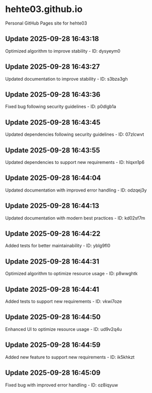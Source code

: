 # hehte03.github.io
Personal GitHub Pages site for hehte03

## Update 2025-09-28 16:43:18
Optimized algorithm to improve stability - ID: dysyeym0


## Update 2025-09-28 16:43:27
Updated documentation to improve stability - ID: s3bza3gh


## Update 2025-09-28 16:43:36
Fixed bug following security guidelines - ID: p0dlgb1a


## Update 2025-09-28 16:43:45
Updated dependencies following security guidelines - ID: 07zlcwvt


## Update 2025-09-28 16:43:55
Updated dependencies to support new requirements - ID: hlqxn1p6


## Update 2025-09-28 16:44:04
Updated documentation with improved error handling - ID: odzqej3y


## Update 2025-09-28 16:44:13
Updated documentation with modern best practices - ID: kd02sf7m


## Update 2025-09-28 16:44:22
Added tests for better maintainability - ID: yblg9fl0


## Update 2025-09-28 16:44:31
Optimized algorithm to optimize resource usage - ID: p8wwghtk


## Update 2025-09-28 16:44:41
Added tests to support new requirements - ID: vkwi7oze


## Update 2025-09-28 16:44:50
Enhanced UI to optimize resource usage - ID: ud9v2q4u


## Update 2025-09-28 16:44:59
Added new feature to support new requirements - ID: ik5khkzt


## Update 2025-09-28 16:45:09
Fixed bug with improved error handling - ID: oz8iqyuw

